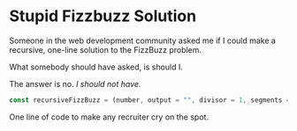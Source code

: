 # Stupid Fizzbuzz Solution

Someone in the web development community asked me if I could make a recursive, one-line solution to the FizzBuzz problem.

What somebody should have asked, is should I. 

The answer is no. *I should not have.*

```js
const recursiveFizzBuzz = (number, output = "", divisor = 1, segments = ["Fizz", "Buzz"]) => (divisor += 2) > 5 ? output || number : recursiveFizzBuzz(number, !(number % divisor) ? (output += segments[(divisor - 1) / 2 - 1]) : output, divisor, segments);
```

One line of code to make any recruiter cry on the spot.
